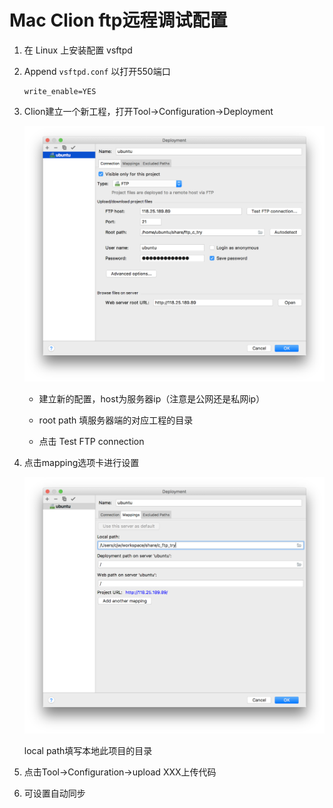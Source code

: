  # Mac Clion ftp远程调试配置

1. 在 Linux 上安装配置 vsftpd

2. Append `vsftpd.conf` 以打开550端口

   ```config
   write_enable=YES
   ```

3. Clion建立一个新工程，打开Tool->Configuration->Deployment

   ![屏幕快照 2018-09-20 22.08.53](deployment1.png)

   * 建立新的配置，host为服务器ip（注意是公网还是私网ip）

   * root path 填服务器端的对应工程的目录
   * 点击 Test FTP connection

4. 点击mapping选项卡进行设置

   ![屏幕快照 2018-09-20 22.08.57](deployment2.png)

   local path填写本地此项目的目录

5. 点击Tool->Configuration->upload XXX上传代码

6. 可设置自动同步